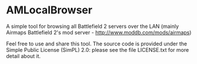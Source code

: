 AMLocalBrowser
==============

A simple tool for browsing all Battlefield 2 servers over the LAN (mainly Airmaps Battlefield 2's mod server - http://www.moddb.com/mods/airmaps)

Feel free to use and share this tool.
The source code is provided under the Simple Public License (SimPL) 2.0: please see the file LICENSE.txt for more detail about it.
